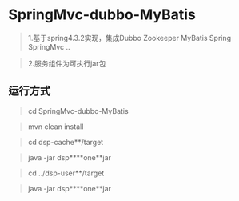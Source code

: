 # SpringMvc-dubbo-MyBatis

> 1.基于spring4.3.2实现，集成Dubbo Zookeeper MyBatis Spring SpringMvc ..

> 2.服务组件为可执行jar包






## 运行方式

> cd SpringMvc-dubbo-MyBatis

> mvn clean install 

> cd dsp-cache**/target

> java -jar dsp****one**jar
  
> cd ../dsp-user**/target

> java -jar dsp****one**jar
  
  






